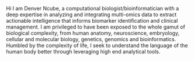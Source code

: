 Hi I am Denver Ncube, a computational biologist/bioinformatician with a deep expertise in analyzing and integrating multi-omics data to extract actionable intelligence that informs biomarker identification and clinical management.
I am privileged to have been exposed to the whole gamut of biological complexity, from human anatomy, neuroscience, embryology, cellular and molecular biology, genetics, genomics and bioinformatics. Humbled by the complexity of life, 
I seek to understand the language of the human body better through leveraging high end analytical tools.

